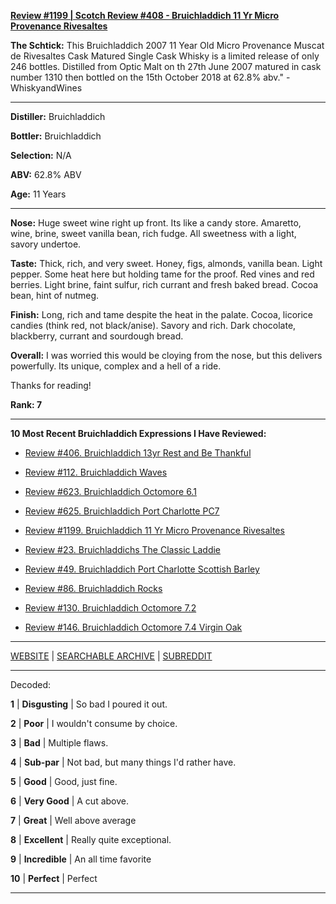 
[**Review #1199 | Scotch Review #408 - Bruichladdich 11 Yr Micro Provenance Rivesaltes**]( https://t8ke.review/review-1199-bruichladdich-11-yr-micro-provenance-riveslates)

**The Schtick:** This Bruichladdich 2007 11 Year Old Micro Provenance Muscat de Rivesaltes Cask Matured Single Cask Whisky is a limited release of only 246 bottles. Distilled from Optic Malt on th 27th June 2007 matured in cask number 1310 then bottled on the 15th October 2018 at 62.8% abv." - WhiskyandWines

-----

**Distiller:** Bruichladdich

**Bottler:** Bruichladdich

**Selection:** N/A

**ABV:** 62.8% ABV

**Age:** 11 Years 

-----

**Nose:**  Huge sweet wine right up front. Its like a candy store. Amaretto, wine, brine, sweet vanilla bean, rich fudge. All sweetness with a light, savory undertoe.

**Taste:** Thick, rich, and very sweet. Honey, figs, almonds, vanilla bean. Light pepper. Some heat here but holding tame for the proof. Red vines and red berries. Light brine, faint sulfur, rich currant and fresh baked bread. Cocoa bean, hint of nutmeg.

**Finish:** Long, rich and tame despite the heat in the palate. Cocoa, licorice candies (think red, not black/anise). Savory and rich. Dark chocolate, blackberry, currant and sourdough bread.

**Overall:** I was worried this would be cloying from the nose, but this delivers powerfully. Its unique, complex and a hell of a ride. 

Thanks for reading!

**Rank: 7**

----- 

**10 Most Recent Bruichladdich Expressions I Have Reviewed:** 

- [Review #406. Bruichladdich 13yr Rest and Be Thankful]( https://t8ke.review/review-406-bruichladdich-rest-and-be-thankful-13yr/) 

- [Review #112. Bruichladdich Waves]( https://t8ke.review/review-112-bruichladdich-waves/) 

- [Review #623. Bruichladdich Octomore 6.1]( https://t8ke.review/review-623-bruichladdich-octomore-61/) 

- [Review #625. Bruichladdich Port Charlotte PC7]( https://t8ke.review/review-625-bruichladdich-port-charlotte-pc7/) 

- [Review #1199. Bruichladdich 11 Yr Micro Provenance Rivesaltes]( https://t8ke.review/review-1199-bruichladdich-11-yr-micro-provenance-riveslates) 

- [Review #23. Bruichladdichs The Classic Laddie]( https://t8ke.review/review-23-bruichladdich-the-classic-laddie-scottish-barley/) 

- [Review #49. Bruichladdich Port Charlotte Scottish Barley]( https://t8ke.review/review-49-bruichladdich-port-charlotte-scottish-barley/) 

- [Review #86. Bruichladdich Rocks]( https://t8ke.review/review-86-bruichladdich-rocks/) 

- [Review #130. Bruichladdich Octomore 7.2]( https://t8ke.review/review-130-octomore-72/) 

- [Review #146. Bruichladdich Octomore 7.4 Virgin Oak]( https://t8ke.review/review-146-bruichladdich-octomore-74/) 

-----

[WEBSITE](https://t8ke.review) | [SEARCHABLE ARCHIVE](https://t8ke.review/review-archive/) | [SUBREDDIT](https://reddit.com/r/t8kereviews)

-----

Decoded:

**1** | **Disgusting** | So bad I poured it out.

**2** | **Poor** | I wouldn't consume by choice.

**3** | **Bad** | Multiple flaws.

**4** | **Sub-par** | Not bad, but many things I'd rather have.

**5** | **Good** | Good, just fine.

**6** | **Very Good** | A cut above.

**7** | **Great** | Well above average

**8** | **Excellent** | Really quite exceptional.

**9** | **Incredible** | An all time favorite

**10** | **Perfect** | Perfect

----

